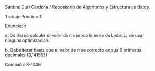 Santino Curi Cardona / Repositorio de Algoritmos y Estructura de datos.

Trabajo Práctico 1:

Enunciado

a. Se desea calcular el valor de π usando la serie de Liebniz, sin usar ninguna optimización.

b. Debe iterar hasta que el valor de π se correcto en sus 6 primeros decimales (3,141592)


Comisión: K-1046
